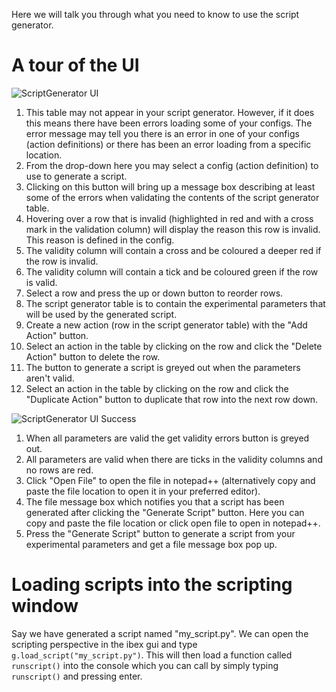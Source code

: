Here we will talk you through what you need to know to use the script generator.

# A tour of the UI

![ScriptGenerator UI](https://raw.githubusercontent.com/wiki/ISISComputingGroup/ibex_user_manual/UI.JPG)

1. This table may not appear in your script generator. However, if it does this means there have been errors loading some of your configs. The error message may tell you there is an error in one of your configs (action definitions) or there has been an error loading from a specific location.
2. From the drop-down here you may select a config (action definition) to use to generate a script.
3. Clicking on this button will bring up a message box describing at least some of the errors when validating the contents of the script generator table.
4. Hovering over a row that is invalid (highlighted in red and with a cross mark in the validation column) will display the reason this row is invalid. This reason is defined in the config.
5. The validity column will contain a cross and be coloured a deeper red if the row is invalid.
6. The validity column will contain a tick and be coloured green if the row is valid.
7. Select a row and press the up or down button to reorder rows.
8. The script generator table is to contain the experimental parameters that will be used by the generated script.
9. Create a new action (row in the script generator table) with the "Add Action" button.
10. Select an action in the table by clicking on the row and click the "Delete Action" button to delete the row.
11. The button to generate a script is greyed out when the parameters aren't valid.
12. Select an action in the table by clicking on the row and click the "Duplicate Action" button to duplicate that row into the next row down.

![ScriptGenerator UI Success](https://raw.githubusercontent.com/wiki/ISISComputingGroup/ibex_user_manual/UIScriptGenGenerated.JPG)

1. When all parameters are valid the get validity errors button is greyed out.
2. All parameters are valid when there are ticks in the validity columns and no rows are red.
3. Click "Open File" to open the file in notepad++ (alternatively copy and paste the file location to open it in your preferred editor).
4. The file message box which notifies you that a script has been generated after clicking the "Generate Script" button. Here you can copy and paste the file location or click open file to open in notepad++.
5. Press the "Generate Script" button to generate a script from your experimental parameters and get a file message box pop up.

# Loading scripts into the scripting window

Say we have generated a script named "my_script.py". We can open the scripting perspective in the ibex gui and type `g.load_script("my_script.py")`. This will then load a function called `runscript()` into the console which you can call by simply typing `runscript()` and pressing enter.